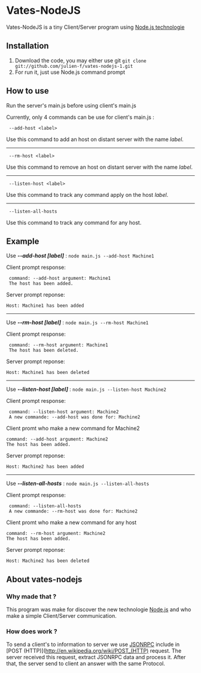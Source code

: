 # Vates-NodeJS

Vates-NodeJS is a tiny Client/Server program using [Node.js technologie](http://nodejs.org/)

## Installation

1. Download the code, you may either use git `git clone git://github.com/julien-f/vates-nodejs-1.git`
2. For run it, just use Node.js command prompt

## How to use

Run the server's main.js before using client's main.js

Currently, only 4 commands can be use for client's main.js :
	
	 --add-host <label>
Use this command to add an host on distant server with the name *label*.
***
	 --rm-host <label>
Use this command to remove an host on distant server with the name *label*.
***
	 --listen-host <label>
Use this command to track any command apply on the host *label*.
***
	 --listen-all-hosts
Use this command to track any command for any host.

## Example

Use **_--add-host [label]_** :
	`node main.js --add-host Machine1`

Client prompt response:

	 command: --add-host argument: Machine1
	 The host has been added.

Server prompt reponse:

	Host: Machine1 has been added

***

Use **_--rm-host [label]_** :
	`node main.js --rm-host Machine1`

Client prompt response:

	 command: --rm-host argument: Machine1
	 The host has been deleted.

Server prompt reponse:

	Host: Machine1 has been deleted

***

Use **_--listen-host [label]_** :
	`node main.js --listen-host Machine2`

Client prompt response:

	 command: --listen-host argument: Machine2
	 A new commande: --add-host was done for: Machine2

Client promt who make a new command for Machine2

	command: --add-host argument: Machine2
	The host has been added.

Server prompt reponse:

	Host: Machine2 has been added

***

Use **_--listen-all-hosts_** :
	`node main.js --listen-all-hosts`

Client prompt response:

	 command: --listen-all-hosts
	 A new commande: --rm-host was done for: Machine2

Client promt who make a new command for any host

	command: --rm-host argument: Machine2
	The host has been added.

Server prompt reponse:

	Host: Machine2 has been deleted

## About vates-nodejs

### Why made that ?

This program was make for discover the new technologie [Node.js](http://nodejs.org/) and who make a simple
Client/Server communication.

### How does work ?

To send a client's to information to server we use [JSONRPC](http://www.jsonrpc.org/) include in [POST (HTTP)](http://en.wikipedia.org/wiki/POST_(HTTP) request.
The server received this request, extract JSONRPC data and process it. After that, the server send to client an answer with the same Protocol.